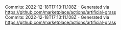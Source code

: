 Commits: 2022-12-18T17:13:11.108Z - Generated via https://github.com/marketplace/actions/artificial-grass
<br>
Commits: 2022-12-18T17:13:11.108Z - Generated via https://github.com/marketplace/actions/artificial-grass
<br>
